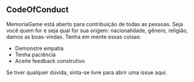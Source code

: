 ## CodeOfConduct
MemoriaGame está aberto para contribuição de todas as pessoas. Seja você quem for e seja qual for sua origem: nacionalidade, gênero, religião, damos as boas-vindas. Tenha em mente essas coisas:

- Demonstre empatia
- Tenha paciência
- Aceite feedback construtivo

Se tiver qualquer dúvida, sinta-se livre para abrir uma issue aqui.
